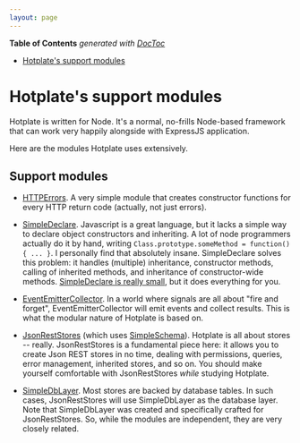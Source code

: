 ```yaml
---
layout: page
---
```


<!-- START doctoc generated TOC please keep comment here to allow auto update -->
<!-- DON'T EDIT THIS SECTION, INSTEAD RE-RUN doctoc TO UPDATE -->
**Table of Contents**  *generated with [DocToc](https://github.com/thlorenz/doctoc)*

- [Hotplate's support modules](#hotplates-support-modules)

<!-- END doctoc generated TOC please keep comment here to allow auto update -->

Hotplate's support modules
==========================

Hotplate is written for Node. It's a normal, no-frills Node-based framework that can work very happily alongside with ExpressJS application.

Here are the modules Hotplate uses extensively.

## Support modules

* [HTTPErrors](https://github.com/mercmobily/HTTPErrors). A very simple module that creates constructor functions for every HTTP return code (actually, not just errors).

* [SimpleDeclare](https://github.com/mercmobily/simpleDeclare). Javascript is a great language, but it lacks a simple way to declare object constructors and inheriting. A lot of node programmers actually do it by hand, writing `Class.prototype.someMethod = function(){ ... }`. I personally find that absolutely insane. SimpleDeclare solves this problem: it handles (multiple) inheritance, constructor methods, calling of inherited methods, and inheritance of constructor-wide methods. [SimpleDeclare is really small](https://github.com/mercmobily/simpleDeclare/blob/master/declare.js), but it does everything for you.

* [EventEmitterCollector](https://github.com/mercmobily/EventEmitterCollector). In a world where signals are all about "fire and forget", EventEmitterCollector will emit events and collect results. This is what the modular nature of Hotplate is based on.

* [JsonRestStores](https://github.com/mercmobily/JsonRestStores) (which uses [SimpleSchema](https://github.com/mercmobily/SimpleSchema)). Hotplate is all about stores -- really. JsonRestStores is a fundamental piece here: it allows you to create Json REST stores in no time, dealing with permissions, queries, error management, inherited stores, and so on. You should make yourself comfortable with JsonRestStores _while_ studying Hotplate.

* [SimpleDbLayer](https://github.com/mercmobily/simpledblayer). Most stores are backed by database tables. In such cases, JsonRestStores will use SimpleDbLayer as the database layer. Note that SimpleDbLayer was created and specifically crafted for JsonRestStores. So, while the modules are independent, they are very closely related.
